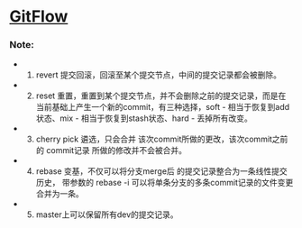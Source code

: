 # [GitFlow](https://github.com/leiguang/GitFlow)


### Note:
- 1. revert 提交回滚，回滚至某个提交节点，中间的提交记录都会被删除。
- 2. reset 重置，重置到某个提交节点，并不会删除之前的提交记录，而是在当前基础上产生一个新的commit，有三种选择，soft - 相当于恢复到add状态、mix - 相当于恢复到stash状态、hard - 丢掉所有改变。
- 3. cherry pick 遴选，只会合并 该次commit所做的更改，该次commit之前的 commit记录 所做的修改并不会被合并。
- 4. rebase 变基，不仅可以将分支merge后 的提交记录整合为一条线性提交历史， 带参数的 rebase -i 可以将单条分支的多条commit记录的文件变更合并为一条。
- 5. master上可以保留所有dev的提交记录。
